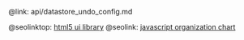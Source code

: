 @link: api/datastore_undo_config.md

@seolinktop: [html5 ui library](https://webix.com)
@seolink: [javascript organization chart](https://webix.com/widget/organogram/)